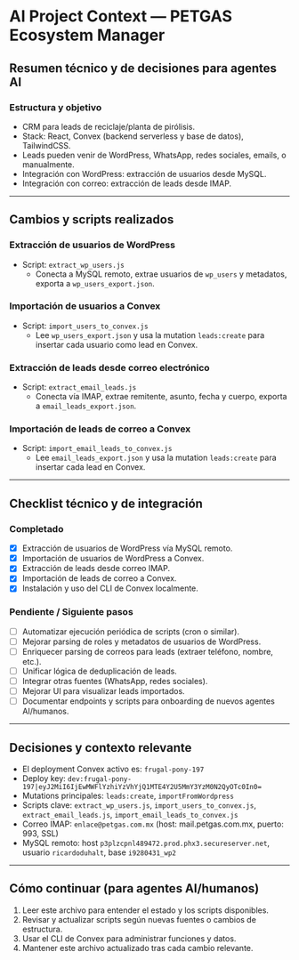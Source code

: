 # AI Project Context — PETGAS Ecosystem Manager

## Resumen técnico y de decisiones para agentes AI

### Estructura y objetivo
- CRM para leads de reciclaje/planta de pirólisis.
- Stack: React, Convex (backend serverless y base de datos), TailwindCSS.
- Leads pueden venir de WordPress, WhatsApp, redes sociales, emails, o manualmente.
- Integración con WordPress: extracción de usuarios desde MySQL.
- Integración con correo: extracción de leads desde IMAP.

---

## Cambios y scripts realizados

### Extracción de usuarios de WordPress
- Script: `extract_wp_users.js`
  - Conecta a MySQL remoto, extrae usuarios de `wp_users` y metadatos, exporta a `wp_users_export.json`.

### Importación de usuarios a Convex
- Script: `import_users_to_convex.js`
  - Lee `wp_users_export.json` y usa la mutation `leads:create` para insertar cada usuario como lead en Convex.

### Extracción de leads desde correo electrónico
- Script: `extract_email_leads.js`
  - Conecta vía IMAP, extrae remitente, asunto, fecha y cuerpo, exporta a `email_leads_export.json`.

### Importación de leads de correo a Convex
- Script: `import_email_leads_to_convex.js`
  - Lee `email_leads_export.json` y usa la mutation `leads:create` para insertar cada lead en Convex.

---

## Checklist técnico y de integración

### Completado
- [x] Extracción de usuarios de WordPress vía MySQL remoto.
- [x] Importación de usuarios de WordPress a Convex.
- [x] Extracción de leads desde correo IMAP.
- [x] Importación de leads de correo a Convex.
- [x] Instalación y uso del CLI de Convex localmente.

### Pendiente / Siguiente pasos
- [ ] Automatizar ejecución periódica de scripts (cron o similar).
- [ ] Mejorar parsing de roles y metadatos de usuarios de WordPress.
- [ ] Enriquecer parsing de correos para leads (extraer teléfono, nombre, etc.).
- [ ] Unificar lógica de deduplicación de leads.
- [ ] Integrar otras fuentes (WhatsApp, redes sociales).
- [ ] Mejorar UI para visualizar leads importados.
- [ ] Documentar endpoints y scripts para onboarding de nuevos agentes AI/humanos.

---

## Decisiones y contexto relevante

- El deployment Convex activo es: `frugal-pony-197`
- Deploy key: `dev:frugal-pony-197|eyJ2MiI6IjEwMWFlYzhiYzVhYjQ1MTE4Y2U5MmY3YzM0N2QyOTc0In0=`
- Mutations principales: `leads:create`, `importFromWordpress`
- Scripts clave: `extract_wp_users.js`, `import_users_to_convex.js`, `extract_email_leads.js`, `import_email_leads_to_convex.js`
- Correo IMAP: `enlace@petgas.com.mx` (host: mail.petgas.com.mx, puerto: 993, SSL)
- MySQL remoto: host `p3plzcpnl489472.prod.phx3.secureserver.net`, usuario `ricardoduhalt`, base `i9280431_wp2`

---

## Cómo continuar (para agentes AI/humanos)

1. Leer este archivo para entender el estado y los scripts disponibles.
2. Revisar y actualizar scripts según nuevas fuentes o cambios de estructura.
3. Usar el CLI de Convex para administrar funciones y datos.
4. Mantener este archivo actualizado tras cada cambio relevante.
